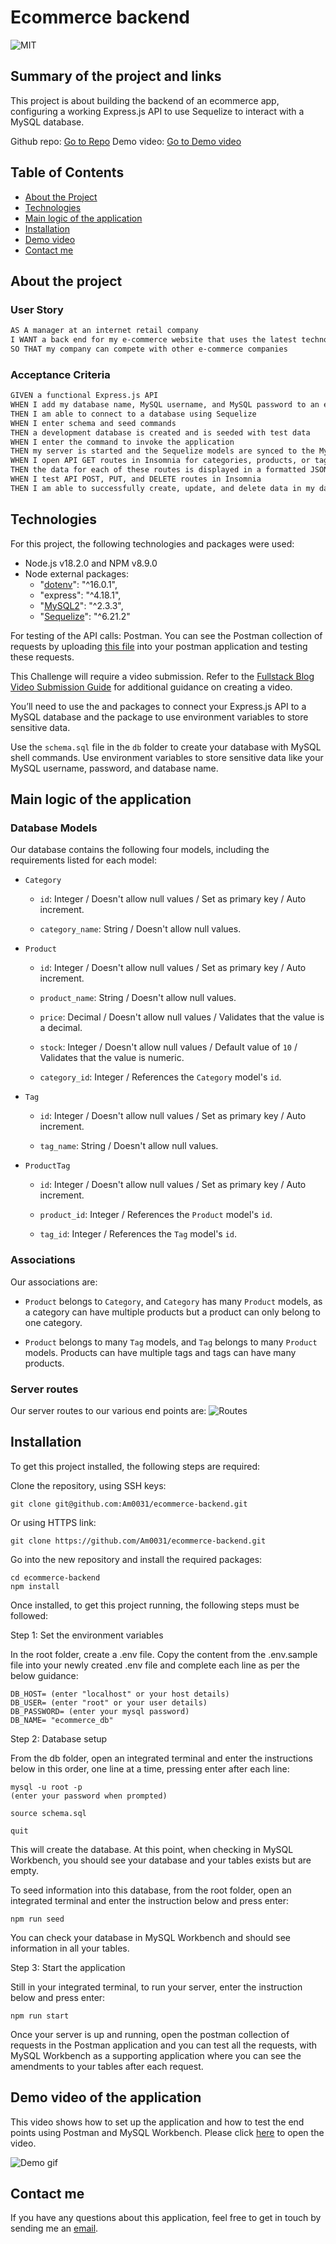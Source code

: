 # Ecommerce backend

![MIT](https://img.shields.io/badge/License-MIT-blue)

## Summary of the project and links

This project is about building the backend of an ecommerce app, configuring a working Express.js API to use Sequelize to interact with a MySQL database.

Github repo: [Go to Repo](https://github.com/Am0031/ecommerce-backend/tree/dev)
Demo video: [Go to Demo video]()

## Table of Contents

- [About the Project](#about-the-project)
- [Technologies](#technologies)
- [Main logic of the application](#main-logic-of-the-application)
- [Installation](#installation)
- [Demo video](#demo-video-of-the-application)
- [Contact me](#contact-me)

## About the project

### User Story

```md
AS A manager at an internet retail company
I WANT a back end for my e-commerce website that uses the latest technologies
SO THAT my company can compete with other e-commerce companies
```

### Acceptance Criteria

```md
GIVEN a functional Express.js API
WHEN I add my database name, MySQL username, and MySQL password to an environment variable file
THEN I am able to connect to a database using Sequelize
WHEN I enter schema and seed commands
THEN a development database is created and is seeded with test data
WHEN I enter the command to invoke the application
THEN my server is started and the Sequelize models are synced to the MySQL database
WHEN I open API GET routes in Insomnia for categories, products, or tags
THEN the data for each of these routes is displayed in a formatted JSON
WHEN I test API POST, PUT, and DELETE routes in Insomnia
THEN I am able to successfully create, update, and delete data in my database
```

## Technologies

For this project, the following technologies and packages were used:

- Node.js v18.2.0 and NPM v8.9.0
- Node external packages:
  - "[dotenv](https://www.npmjs.com/package/dotenv)": "^16.0.1",
  - "express": "^4.18.1",
  - "[MySQL2](https://www.npmjs.com/package/mysql2)": "^2.3.3",
  - "[Sequelize](https://www.npmjs.com/package/sequelize)": "^6.21.2"

For testing of the API calls: Postman.
You can see the Postman collection of requests by uploading [this file](./ecommerce-backend.postman_collection.json) into your postman application and testing these requests.

This Challenge will require a video submission. Refer to the [Fullstack Blog Video Submission Guide](https://coding-boot-camp.github.io/full-stack/computer-literacy/video-submission-guide) for additional guidance on creating a video.

You’ll need to use the and packages to connect your Express.js API to a MySQL database and the package to use environment variables to store sensitive data.

Use the `schema.sql` file in the `db` folder to create your database with MySQL shell commands. Use environment variables to store sensitive data like your MySQL username, password, and database name.

## Main logic of the application

### Database Models

Our database contains the following four models, including the requirements listed for each model:

- `Category`

  - `id`: Integer / Doesn't allow null values / Set as primary key / Auto increment.

  - `category_name`: String / Doesn't allow null values.

- `Product`

  - `id`: Integer / Doesn't allow null values / Set as primary key / Auto increment.

  - `product_name`: String / Doesn't allow null values.

  - `price`: Decimal / Doesn't allow null values / Validates that the value is a decimal.

  - `stock`: Integer / Doesn't allow null values / Default value of `10` / Validates that the value is numeric.

  - `category_id`: Integer / References the `Category` model's `id`.

- `Tag`

  - `id`: Integer / Doesn't allow null values / Set as primary key / Auto increment.

  - `tag_name`: String / Doesn't allow null values.

- `ProductTag`

  - `id`: Integer / Doesn't allow null values / Set as primary key / Auto increment.

  - `product_id`: Integer / References the `Product` model's `id`.

  - `tag_id`: Integer / References the `Tag` model's `id`.

### Associations

Our associations are:

- `Product` belongs to `Category`, and `Category` has many `Product` models, as a category can have multiple products but a product can only belong to one category.

- `Product` belongs to many `Tag` models, and `Tag` belongs to many `Product` models. Products can have multiple tags and tags can have many products.

### Server routes

Our server routes to our various end points are:
![Routes](./other/ecommerce-backend-routes.png)

## Installation

To get this project installed, the following steps are required:

Clone the repository, using SSH keys:

```
git clone git@github.com:Am0031/ecommerce-backend.git
```

Or using HTTPS link:

```
git clone https://github.com/Am0031/ecommerce-backend.git
```

Go into the new repository and install the required packages:

```
cd ecommerce-backend
npm install
```

Once installed, to get this project running, the following steps must be followed:

Step 1: Set the environment variables

In the root folder, create a .env file. Copy the content from the .env.sample file into your newly created .env file and complete each line as per the below guidance:

```
DB_HOST= (enter "localhost" or your host details)
DB_USER= (enter "root" or your user details)
DB_PASSWORD= (enter your mysql password)
DB_NAME= "ecommerce_db"
```

Step 2: Database setup

From the db folder, open an integrated terminal and enter the instructions below in this order, one line at a time, pressing enter after each line:

```
mysql -u root -p
(enter your password when prompted)

source schema.sql

quit
```

This will create the database. At this point, when checking in MySQL Workbench, you should see your database and your tables exists but are empty.

To seed information into this database, from the root folder, open an integrated terminal and enter the instruction below and press enter:

```
npm run seed
```

You can check your database in MySQL Workbench and should see information in all your tables.

Step 3: Start the application

Still in your integrated terminal, to run your server, enter the instruction below and press enter:

```
npm run start
```

Once your server is up and running, open the postman collection of requests in the Postman application and you can test all the requests, with MySQL Workbench as a supporting application where you can see the amendments to your tables after each request.

## Demo video of the application

This video shows how to set up the application and how to test the end points using Postman and MySQL Workbench.
Please click [here]() to open the video.

![Demo gif](./other/ecommerce-backend.gif)

## Contact me

If you have any questions about this application, feel free to get in touch by sending me an [email](mailto:amelie.pira@gmail.com).
